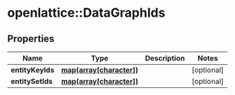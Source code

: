 # openlattice::DataGraphIds

## Properties
Name | Type | Description | Notes
------------ | ------------- | ------------- | -------------
**entityKeyIds** | [**map(array[character])**](array.md) |  | [optional] 
**entitySetIds** | [**map(array[character])**](array.md) |  | [optional] 


